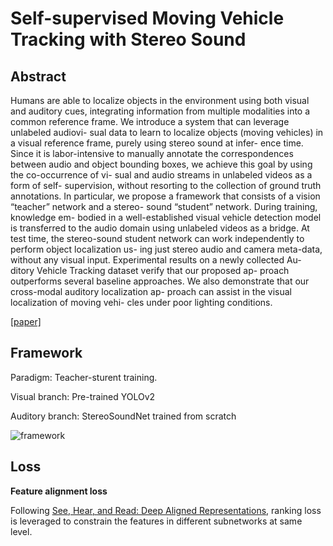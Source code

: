 # Self-supervised Moving Vehicle Tracking with Stereo Sound



## Abstract

Humans are able to localize objects in the environment using both visual and auditory cues, integrating information from multiple modalities into a common reference frame. We introduce a system that can leverage unlabeled audiovi- sual data to learn to localize objects (moving vehicles) in a visual reference frame, purely using stereo sound at infer- ence time. Since it is labor-intensive to manually annotate the correspondences between audio and object bounding boxes, we achieve this goal by using the co-occurrence of vi- sual and audio streams in unlabeled videos as a form of self- supervision, without resorting to the collection of ground truth annotations. In particular, we propose a framework that consists of a vision “teacher” network and a stereo- sound “student” network. During training, knowledge em- bodied in a well-established visual vehicle detection model is transferred to the audio domain using unlabeled videos as a bridge. At test time, the stereo-sound student network can work independently to perform object localization us- ing just stereo audio and camera meta-data, without any visual input. Experimental results on a newly collected Au- ditory Vehicle Tracking dataset verify that our proposed ap- proach outperforms several baseline approaches. We also demonstrate that our cross-modal auditory localization ap- proach can assist in the visual localization of moving vehi- cles under poor lighting conditions.

[[paper]](https://openaccess.thecvf.com/content_ICCV_2019/papers/Gan_Self-Supervised_Moving_Vehicle_Tracking_With_Stereo_Sound_ICCV_2019_paper.pdf)



## Framework

Paradigm: Teacher-sturent training.

Visual branch: Pre-trained YOLOv2

Auditory branch: StereoSoundNet trained from scratch

![framework](https://github.com/antony0621/Videos-Publications-Collection/blob/master/pics/SelfSupMovingVehicleTrackingwithStereoSound/framework.png)



## Loss

**Feature alignment loss**

Following [See, Hear, and Read: Deep Aligned Representations](http://people.csail.mit.edu/yusuf/see-hear-read/paper.pdf), ranking loss is leveraged to constrain the features in different subnetworks at same level.



